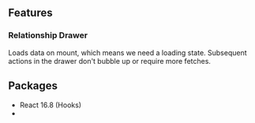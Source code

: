 ## Features

### Relationship Drawer
Loads data on mount, which means we need a loading state.
Subsequent actions in the drawer don't bubble up or require more fetches.




## Packages
- React 16.8 (Hooks)
- 